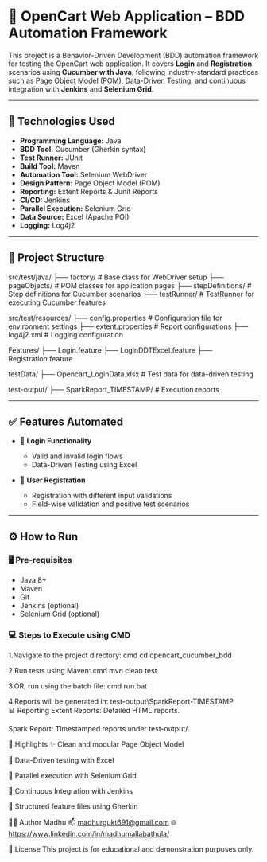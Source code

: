 # 🛒 OpenCart Web Application – BDD Automation Framework

This project is a Behavior-Driven Development (BDD) automation framework for testing the OpenCart web application. It covers **Login** and **Registration** scenarios using **Cucumber with Java**, following industry-standard practices such as Page Object Model (POM), Data-Driven Testing, and continuous integration with **Jenkins** and **Selenium Grid**.

---

## 🚀 Technologies Used

- **Programming Language:** Java
- **BDD Tool:** Cucumber (Gherkin syntax)
- **Test Runner:** JUnit
- **Build Tool:** Maven
- **Automation Tool:** Selenium WebDriver
- **Design Pattern:** Page Object Model (POM)
- **Reporting:** Extent Reports & Junit Reports
- **CI/CD:** Jenkins
- **Parallel Execution:** Selenium Grid
- **Data Source:** Excel (Apache POI)
- **Logging:** Log4j2

---

## 📁 Project Structure

src/test/java/
├── factory/ # Base class for WebDriver setup
├── pageObjects/ # POM classes for application pages
├── stepDefinitions/ # Step definitions for Cucumber scenarios
├── testRunner/ # TestRunner for executing Cucumber features

src/test/resources/
├── config.properties # Configuration file for environment settings
├── extent.properties # Report configurations
├── log4j2.xml # Logging configuration

Features/
├── Login.feature
├── LoginDDTExcel.feature
├── Registration.feature

testData/
├── Opencart_LoginData.xlsx # Test data for data-driven testing

test-output/
├── SparkReport_TIMESTAMP/ # Execution reports

---

## ✅ Features Automated

- 🔐 **Login Functionality**
  - Valid and invalid login flows
  - Data-Driven Testing using Excel

- 📝 **User Registration**
  - Registration with different input validations
  - Field-wise validation and positive test scenarios

---

## ⚙️ How to Run

### 🖥️ Pre-requisites

- Java 8+
- Maven
- Git
- Jenkins (optional)
- Selenium Grid (optional)
### 💻 Steps to Execute using CMD

1.Navigate to the project directory:
cmd
cd opencart_cucumber_bdd

2.Run tests using Maven:
cmd
mvn clean test

3.OR, run using the batch file:
cmd
run.bat

4.Reports will be generated in:
test-output\SparkReport-TIMESTAMP\
📊 Reporting
Extent Reports: Detailed HTML reports.

Spark Report: Timestamped reports under test-output/.

📌 Highlights
✨ Clean and modular Page Object Model

🔁 Data-Driven testing with Excel

🧵 Parallel execution with Selenium Grid

🧪 Continuous Integration with Jenkins

📄 Structured feature files using Gherkin


👨‍💻 Author
Madhu
📫 madhurgukt691@gmail.com
🌐 https://www.linkedin.com/in/madhumallabathula/


📃 License
This project is for educational and demonstration purposes only.


